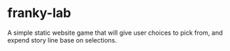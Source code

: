 # franky-lab
A simple static website game that will give user choices to pick from, and expend story line base on selections. 
